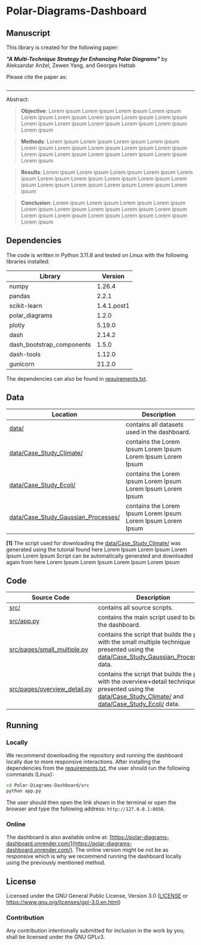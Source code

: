 # Polar-Diagrams-Dashboard
## Manuscript

This library is created for the following paper:

***"A Multi-Technique Strategy for Enhancing Polar Diagrams"*** by Aleksandar Anžel, Zewen Yang, and Georges Hattab

Please cite the paper as:
```latex

```

---
Abstract:

> __Objective__: 
Lorem ipsum Lorem ipsum Lorem ipsum Lorem ipsum Lorem ipsum Lorem ipsum Lorem ipsum Lorem ipsum Lorem ipsum Lorem ipsum Lorem ipsum Lorem ipsum Lorem ipsum Lorem ipsum Lorem ipsum 

> __Methods__:
Lorem ipsum Lorem ipsum Lorem ipsum Lorem ipsum Lorem ipsum Lorem ipsum Lorem ipsum Lorem ipsum Lorem ipsum Lorem ipsum Lorem ipsum Lorem ipsum Lorem ipsum Lorem ipsum Lorem ipsum 

>__Results__:
Lorem ipsum Lorem ipsum Lorem ipsum Lorem ipsum Lorem ipsum Lorem ipsum Lorem ipsum Lorem ipsum Lorem ipsum Lorem ipsum Lorem ipsum Lorem ipsum Lorem ipsum Lorem ipsum Lorem ipsum 

>__Conclusion__:
Lorem ipsum Lorem ipsum Lorem ipsum Lorem ipsum Lorem ipsum Lorem ipsum Lorem ipsum Lorem ipsum Lorem ipsum Lorem ipsum Lorem ipsum Lorem ipsum Lorem ipsum Lorem ipsum Lorem ipsum 



## Dependencies

The code is written in Python 3.11.8 and tested on Linux with the following libraries installed:

|Library|Version|
|---|---|
|numpy|1.26.4|
|pandas|2.2.1|
|scikit-learn|1.4.1.post1|
|polar_diagrams|1.2.0|
|plotly|5.19.0|
|dash|2.14.2|
|dash_bootstrap_components|1.5.0|
|dash-tools|1.12.0|
|gunicorn|21.2.0|


The dependencies can also be found in [requirements.txt](requirements.txt).

## Data
|Location|Description|
|---|---|
|[data/](data/)|contains all datasets used in the dashboard.
|[data/Case_Study_Climate/](data/Case_Study_Climate/)|contains the Lorem Ipsum Lorem Ipsum Lorem Ipsum Lorem Ipsum
|[data/Case_Study_Ecoli/](data/Case_Study_Ecoli/)|contains the Lorem Ipsum Lorem Ipsum Lorem Ipsum Lorem Ipsum
|[data/Case_Study_Gaussian_Processes/](data/Case_Study_Gaussian_Processes/)|contains the Lorem Ipsum Lorem Ipsum Lorem Ipsum Lorem Ipsum


**[1]** The script used for downloading the [data/Case_Study_Climate/](data/Case_Study_Climate/) was generated using the tutorial found here Lorem Ipsum Lorem Ipsum Lorem Ipsum Lorem Ipsum
Script can be automatically generated and downloaded again from here Lorem Ipsum Lorem Ipsum Lorem Ipsum Lorem Ipsum

## Code
|Source Code|Description|
|---|---|
|[src/](src/)|contains all source scripts.
|[src/app.py](src/app.py)|contains the main script used to build the dashboard.
|[src/pages/small_multiple.py](src/pages/small_multiple.py)|contains the script that builds the page with the small multiple technique presented using the [data/Case_Study_Gaussian_Processes/](data/Case_Study_Gaussian_Processes/) data.
|[src/pages/overview_detail.py](src/pages/overview_detail.py)|contains the script that builds the page with the overview+detail technique presented using the [data/Case_Study_Climate/](data/Case_Study_Climate/) and [data/Case_Study_Ecoli/](data/Case_Study_Ecoli/) data.


## Running
### Locally
We recommend downloading the repository and running the dashboard locally due to more responsive interactions. After installing the dependencies from the [requirements.txt](requirements.txt), the user should run the following commands (Linux):

```bash
cd Polar-Diagrams-Dashboard/src
python app.py
```

The user should then open the link shown in the terminal or open the browser and type the following address: `http://127.0.0.1:8050`.

### Online

The dashboard is also available online at: [https://polar-diagrams-dashboard.onrender.com/](https://polar-diagrams-dashboard.onrender.com/). The online version might be not be as responsive which is why we recommend running the dashboard locally using the previously mentioned method.

## License

Licensed under the GNU General Public License, Version 3.0 ([LICENSE](LICENSE) or https://www.gnu.org/licenses/gpl-3.0.en.html)

### Contribution

Any contribution intentionally submitted for inclusion in the work by you, shall be licensed under the GNU GPLv3.

